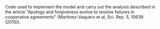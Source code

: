 Code used to implement the model and carry out the analysis described in the article "Apology and forgiveness evolve to resolve failures in cooperative agreements" (Martinez-Vaquero et al, Sci. Rep. 5, 10639 (2015)).
